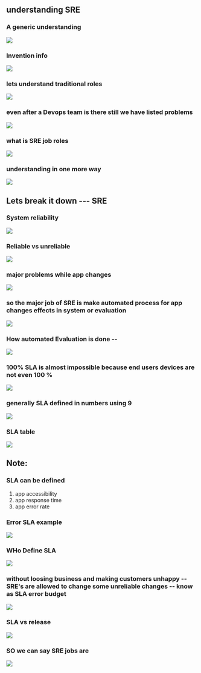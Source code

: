 ## understanding SRE 

### A generic understanding 

<img src="ud.png">

### Invention info 

<img src="invent.png">

### lets understand traditional roles 

<img src="tr.png">

### even after a Devops team is there still we have listed problems 

<img src="sr.png">

### what is SRE job roles 

<img src="sre.png">

### understanding in one more way 

<img src="sre1.png">

## Lets break it down --- SRE 

### System reliability 

<img src="system.png">

### Reliable vs unreliable 

<img src="unrl.png">

### major problems while app changes 

<img src="prob.png">


### so the major job of SRE is make automated process for app changes effects in system or evaluation 

<img src="eval.png">

### How automated Evaluation is done -- 

<img src="sla.png">

### 100% SLA is almost impossible because end users devices are not even 100 % 

<img src="100.png">

### generally SLA defined in numbers using 9

<img src="slapct.png">

### SLA table 

<img src="table.png">

## Note: 

### SLA can be defined 

<ol>
  <li> app accessibility </li>
  <li> app response time </li>
  <li> app error rate </li>
</ol>

### Error SLA example 

<img src="error.png">

### WHo Define SLA 

<img src="sladef.png">

### without loosing business and making customers unhappy -- SRE's are allowed to change some unreliable changes -- know as SLA error budget

<img src="errbd.png">

### SLA vs release 

<img src="slar.png">

### SO we can say SRE jobs are 

<img src="evalsla.png">



